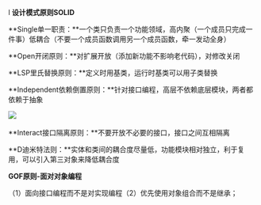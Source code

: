 l **设计模式原则SOLID**

**Single单一职责：**一个类只负责一个功能领域，高内聚（一个成员只完成一件事）低耦合（不要一个成员函数调用另一个成员函数，牵一发动全身）

**Open开闭原则：**对扩展开放（添加新功能不影响老代码），对修改关闭

**LSP里氏替换原则：**定义时用基类，运行时基类可以用子类替换

**Independent依赖倒置原则：**针对接口编程，高层不依赖底层模块，两者都依赖于抽象

![](file:///C:\Users\mi\AppData\Local\Temp\ksohtml14008\wps5.jpg) 

**Interact接口隔离原则：**不要开放不必要的接口，接口之间互相隔离

**D迪米特法则：**实体和类间的耦合度尽量低，功能模块相对独立，利于复用，可以引入第三对象来降低耦合度

**GOF原则-面对对象编程**

（1）面向接口编程而不是对实现编程（2）优先使用对象组合而不是继承；